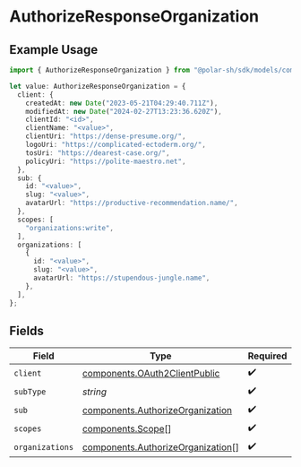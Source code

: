 # AuthorizeResponseOrganization

## Example Usage

```typescript
import { AuthorizeResponseOrganization } from "@polar-sh/sdk/models/components/authorizeresponseorganization.js";

let value: AuthorizeResponseOrganization = {
  client: {
    createdAt: new Date("2023-05-21T04:29:40.711Z"),
    modifiedAt: new Date("2024-02-27T13:23:36.620Z"),
    clientId: "<id>",
    clientName: "<value>",
    clientUri: "https://dense-presume.org/",
    logoUri: "https://complicated-ectoderm.org/",
    tosUri: "https://dearest-case.org/",
    policyUri: "https://polite-maestro.net",
  },
  sub: {
    id: "<value>",
    slug: "<value>",
    avatarUrl: "https://productive-recommendation.name/",
  },
  scopes: [
    "organizations:write",
  ],
  organizations: [
    {
      id: "<value>",
      slug: "<value>",
      avatarUrl: "https://stupendous-jungle.name",
    },
  ],
};
```

## Fields

| Field                                                                                  | Type                                                                                   | Required                                                                               | Description                                                                            |
| -------------------------------------------------------------------------------------- | -------------------------------------------------------------------------------------- | -------------------------------------------------------------------------------------- | -------------------------------------------------------------------------------------- |
| `client`                                                                               | [components.OAuth2ClientPublic](../../models/components/oauth2clientpublic.md)         | :heavy_check_mark:                                                                     | N/A                                                                                    |
| `subType`                                                                              | *string*                                                                               | :heavy_check_mark:                                                                     | N/A                                                                                    |
| `sub`                                                                                  | [components.AuthorizeOrganization](../../models/components/authorizeorganization.md)   | :heavy_check_mark:                                                                     | N/A                                                                                    |
| `scopes`                                                                               | [components.Scope](../../models/components/scope.md)[]                                 | :heavy_check_mark:                                                                     | N/A                                                                                    |
| `organizations`                                                                        | [components.AuthorizeOrganization](../../models/components/authorizeorganization.md)[] | :heavy_check_mark:                                                                     | N/A                                                                                    |